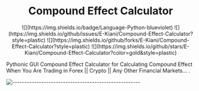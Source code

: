 <h1 align="center"> 
    Compound Effect Calculator
</h1>


<p align="center"> 
    ![](https://img.shields.io/badge/Language-Python-blueviolet)
    ![](https://img.shields.io/github/issues/E-Kiani/Compound-Effect-Calculator?style=plastic)
    ![](https://img.shields.io/github/forks/E-Kiani/Compound-Effect-Calculator?style=plastic)
    ![](https://img.shields.io/github/stars/E-Kiani/Compound-Effect-Calculator?color=gold&style=plastic)
</p>



Pythonic GUI Compound Effect Calculator for Calculating Compound Effect When You Are Trading in Forex || Crypto || Any Other Financial Markets... .

![-----------------------------------------------------](https://raw.githubusercontent.com/andreasbm/readme/master/assets/lines/rainbow.png)


